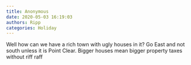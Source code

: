 ```yaml
---
title: Anonymous
date: 2020-05-03 16:19:03
authors: Ripp
categories: Holiday
---
```


 Well how can we have a rich town with ugly houses in it?   Go East and not south unless it is Point Clear.   Bigger houses mean bigger property taxes without riff raff